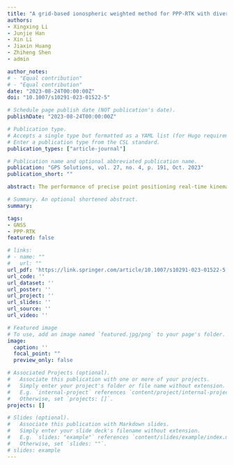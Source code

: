 ```yaml
---
title: "A grid-based ionospheric weighted method for PPP-RTK with diverse network scales and ionospheric activity levels"
authors:
- Xingxing Li
- Junjie Han
- Xin Li
- Jiaxin Huang
- Zhiheng Shen
- admin

author_notes:
# - "Equal contribution"
# - "Equal contribution"
date: "2023-08-24T00:00:00Z"
doi: "10.1007/s10291-023-01522-5"

# Schedule page publish date (NOT publication's date).
publishDate: "2023-08-24T00:00:00Z"

# Publication type.
# Accepts a single type but formatted as a YAML list (for Hugo requirements).
# Enter a publication type from the CSL standard.
publication_types: ["article-journal"]

# Publication name and optional abbreviated publication name.
publication: "GPS Solutions, vol. 27, no. 4, p. 191, Oct. 2023"
publication_short: ""

abstract: The performance of precise point positioning real-time kinematic (PPP-RTK) is closely tied to the accuracy of atmospheric corrections, with the ionospheric delay, including its uncertainty, being of particular importance. In this study, a grid-based slant ionospheric weighted method is proposed to enhance PPP-RTK performance across diverse network scales and ionospheric activity levels. First, the receiver-specific hardware delays are precisely calibrated for the maximum utilization of ionospheric corrections retrieved in PPP-RTK networks. Then, a grid-based polynomial fitting and residual interpolation model is developed with a stochastic model considering the distribution of reference stations, the elevation of satellites, and rate of total electron content index (ROTI). Three networks situated in different latitudes with the max inter-station distance of 26.7 km, 134.2 km, and 247.9 km, respectively, were employed to verify the enhancement to PPP-RTK. The proposed method presents a significant improvement in reducing the convergence time of PPP-RTK in all three networks, with the horizontal convergence time decreased from 5 to 14 s to less than 1 s in the small- and medium-scale networks, 44–25 s in the large-scale network compared to the modified linear combination method (MLCM). Besides, a vehicular experiment on an urban loop was conducted for further validation. The positioning accuracy of the PPP-RTK vehicular solutions with the newly proposed method is 2.74, 2.28 and 5.54 cm in the east, north and up components, respectively, with an improvement of 10, 11 and 40% over MLCM. The proportion of 3D positioning accuracy less than 5 cm also increased from 50.1 to 87.8%. Moreover, during the ionospheric active period, the average positioning accuracy is increased from decimeter- to centimeter-level horizontally, and the fixing rate can be increased from 80.6 to 90.0%.

# Summary. An optional shortened abstract.
summary: 

tags:
- GNSS
- PPP-RTK
featured: false

# links:
# - name: ""
#   url: ""
url_pdf: 'https://link.springer.com/article/10.1007/s10291-023-01522-5'
url_code: ''
url_dataset: ''
url_poster: ''
url_project: ''
url_slides: ''
url_source: ''
url_video: ''

# Featured image
# To use, add an image named `featured.jpg/png` to your page's folder. 
image:
  caption: ''
  focal_point: ""
  preview_only: false

# Associated Projects (optional).
#   Associate this publication with one or more of your projects.
#   Simply enter your project's folder or file name without extension.
#   E.g. `internal-project` references `content/project/internal-project/index.md`.
#   Otherwise, set `projects: []`.
projects: []

# Slides (optional).
#   Associate this publication with Markdown slides.
#   Simply enter your slide deck's filename without extension.
#   E.g. `slides: "example"` references `content/slides/example/index.md`.
#   Otherwise, set `slides: ""`.
# slides: example
---
```


<!-- {{% callout note %}}
Click the *Cite* button above to demo the feature to enable visitors to import publication metadata into their reference management software.
{{% /callout %}}

{{% callout note %}}
Create your slides in Markdown - click the *Slides* button to check out the example.
{{% /callout %}}

Add the publication's **full text** or **supplementary notes** here. You can use rich formatting such as including [code, math, and images](https://wowchemy.com/docs/content/writing-markdown-latex/). -->
